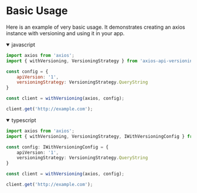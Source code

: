 # Basic Usage

Here is an example of very basic usage. It demonstrates creating an axios instance with versioning and using it in your app.

<details open>
<summary>javascript</summary>

```javascript
import axios from 'axios';
import { withVersioning, VersioningStrategy } from 'axios-api-versioning';

const config = {
    apiVersion: '1',
    versioningStrategy: VersioningStrategy.QueryString
}

const client = withVersioning(axios, config);

client.get('http://example.com');
```
</details>

<details open>
<summary>typescript</summary>

```typescript
import axios from 'axios';
import { withVersioning, VersioningStrategy, IWithVersioningConfig } from 'axios-api-versioning';

const config: IWithVersioningConfig = {
    apiVersion: '1',
    versioningStrategy: VersioningStrategy.QueryString
}

const client = withVersioning(axios, config);

client.get('http://example.com');
```
</details>
